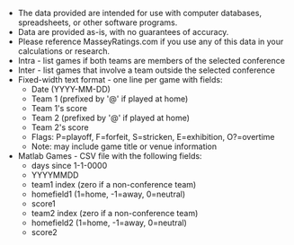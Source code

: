 - The data provided are intended for use with computer databases, spreadsheets, or other software programs.
- Data are provided as-is, with no guarantees of accuracy.
- Please reference MasseyRatings.com if you use any of this data in your calculations or research.
- Intra - list games if both teams are members of the selected conference
- Inter - list games that involve a team outside the selected conference
- Fixed-width text format - one line per game with fields:
  - Date (YYYY-MM-DD)
  - Team 1 (prefixed by &#39;@&#39; if played at home)
  - Team 1&#39;s score
  - Team 2 (prefixed by &#39;@&#39; if played at home)
  - Team 2&#39;s score
  - Flags: P=playoff, F=forfeit, S=stricken, E=exhibition, O?=overtime
  - Note: may include game title or venue information
- Matlab Games - CSV file with the following fields:
  - days since 1-1-0000
  - YYYYMMDD
  - team1 index (zero if a non-conference team)
  - homefield1 (1=home, -1=away, 0=neutral)
  - score1
  - team2 index (zero if a non-conference team)
  - homefield2 (1=home, -1=away, 0=neutral)
  - score2
